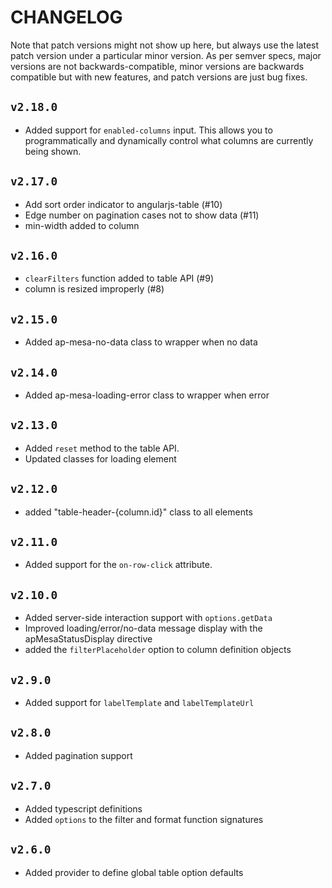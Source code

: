 CHANGELOG
=======================================================

Note that patch versions might not show up here, but always use the latest patch version under a particular minor version.
As per semver specs, major versions are not backwards-compatible, minor versions are backwards compatible but with new features,
and patch versions are just bug fixes.

## `v2.18.0`

- Added support for `enabled-columns` input. This allows you to programmatically and dynamically control what columns are currently being shown.

## `v2.17.0`

- Add sort order indicator to angularjs-table (#10)
- Edge number on pagination cases not to show data (#11)
- min-width added to column

## `v2.16.0`

- `clearFilters` function added to table API (#9)
- column is resized improperly (#8)

## `v2.15.0`

- Added ap-mesa-no-data class to wrapper when no data

## `v2.14.0`

- Added ap-mesa-loading-error class to wrapper when error

## `v2.13.0`

- Added `reset` method to the table API.
- Updated classes for loading element


## `v2.12.0`

- added "table-header-{column.id}" class to all <th> elements

## `v2.11.0`

- Added support for the `on-row-click` attribute.

## `v2.10.0`

- Added server-side interaction support with `options.getData`
- Improved loading/error/no-data message display with the apMesaStatusDisplay directive
- added the `filterPlaceholder` option to column definition objects

## `v2.9.0`

- Added support for `labelTemplate` and `labelTemplateUrl`


## `v2.8.0`

- Added pagination support


## `v2.7.0`

- Added typescript definitions
- Added `options` to the filter and format function signatures


## `v2.6.0`

- Added provider to define global table option defaults
